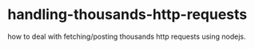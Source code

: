 # handling-thousands-http-requests
how to deal with fetching/posting thousands http requests using nodejs. 

